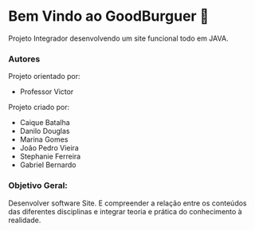 # Bem Vindo ao GoodBurguer :hamburger:


Projeto Integrador desenvolvendo um site funcional todo em JAVA.

### Autores
Projeto orientado por:
- Professor Victor

Projeto criado por:
- Caique Batalha
- Danilo Douglas
- Marina Gomes
- João Pedro Vieira
- Stephanie Ferreira
- Gabriel Bernardo

### Objetivo Geral: 
Desenvolver software Site. E compreender a relação entre os conteúdos das diferentes disciplinas e integrar teoria e prática do conhecimento à realidade.




